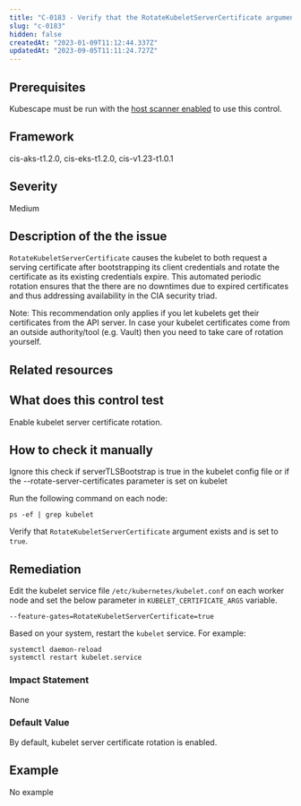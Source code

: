 ```yaml
---
title: "C-0183 - Verify that the RotateKubeletServerCertificate argument is set to true"
slug: "c-0183"
hidden: false
createdAt: "2023-01-09T11:12:44.337Z"
updatedAt: "2023-09-05T11:11:24.727Z"
---
```

## Prerequisites
Kubescape must be run with the [host scanner enabled](../scanning.md#the-host-scanner) to use this control.
## Framework
cis-aks-t1.2.0, cis-eks-t1.2.0, cis-v1.23-t1.0.1
## Severity
Medium
## Description of the the issue
`RotateKubeletServerCertificate` causes the kubelet to both request a serving certificate after bootstrapping its client credentials and rotate the certificate as its existing credentials expire. This automated periodic rotation ensures that the there are no downtimes due to expired certificates and thus addressing availability in the CIA security triad.

 Note: This recommendation only applies if you let kubelets get their certificates from the API server. In case your kubelet certificates come from an outside authority/tool (e.g. Vault) then you need to take care of rotation yourself.
## Related resources

## What does this control test
Enable kubelet server certificate rotation.
## How to check it manually
Ignore this check if serverTLSBootstrap is true in the kubelet config file or if the --rotate-server-certificates parameter is set on kubelet

 Run the following command on each node:

 
```
ps -ef | grep kubelet

```
 Verify that `RotateKubeletServerCertificate` argument exists and is set to `true`.
## Remediation
Edit the kubelet service file `/etc/kubernetes/kubelet.conf` on each worker node and set the below parameter in `KUBELET_CERTIFICATE_ARGS` variable.

 
```
--feature-gates=RotateKubeletServerCertificate=true

```
 Based on your system, restart the `kubelet` service. For example:

 
```
systemctl daemon-reload
systemctl restart kubelet.service

```
### Impact Statement
None
### Default Value
By default, kubelet server certificate rotation is enabled.
## Example
No example